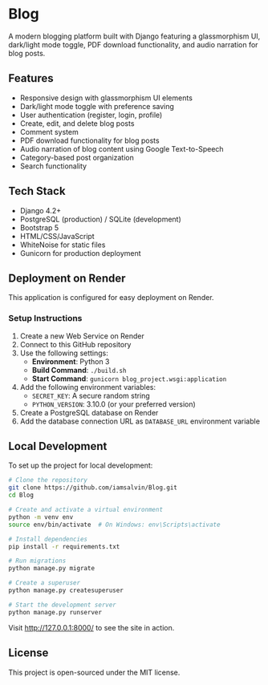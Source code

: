 # Blog

A modern blogging platform built with Django featuring a glassmorphism UI, dark/light mode toggle, PDF download functionality, and audio narration for blog posts.

## Features

- Responsive design with glassmorphism UI elements
- Dark/light mode toggle with preference saving
- User authentication (register, login, profile)
- Create, edit, and delete blog posts
- Comment system
- PDF download functionality for blog posts
- Audio narration of blog content using Google Text-to-Speech
- Category-based post organization
- Search functionality

## Tech Stack

- Django 4.2+
- PostgreSQL (production) / SQLite (development)
- Bootstrap 5
- HTML/CSS/JavaScript
- WhiteNoise for static files
- Gunicorn for production deployment

## Deployment on Render

This application is configured for easy deployment on Render.

### Setup Instructions

1. Create a new Web Service on Render
2. Connect to this GitHub repository
3. Use the following settings:
   - **Environment**: Python 3
   - **Build Command**: `./build.sh`
   - **Start Command**: `gunicorn blog_project.wsgi:application`
4. Add the following environment variables:
   - `SECRET_KEY`: A secure random string
   - `PYTHON_VERSION`: 3.10.0 (or your preferred version)
5. Create a PostgreSQL database on Render
6. Add the database connection URL as `DATABASE_URL` environment variable

## Local Development

To set up the project for local development:

```bash
# Clone the repository
git clone https://github.com/iamsalvin/Blog.git
cd Blog

# Create and activate a virtual environment
python -m venv env
source env/bin/activate  # On Windows: env\Scripts\activate

# Install dependencies
pip install -r requirements.txt

# Run migrations
python manage.py migrate

# Create a superuser
python manage.py createsuperuser

# Start the development server
python manage.py runserver
```

Visit http://127.0.0.1:8000/ to see the site in action.

## License

This project is open-sourced under the MIT license.
